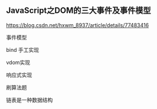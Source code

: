 ## JavaScript之DOM的三大事件及事件模型
https://blog.csdn.net/hxwm_8937/article/details/77483416

事件模型



bind 手工实现

vdom实现

响应式实现

刷算法题


链表是一种数据结构
